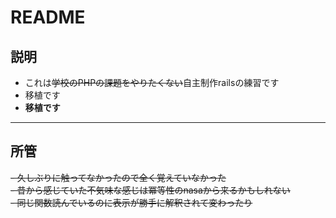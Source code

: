# README

## 説明

- これは~~学校のPHPの課題をやりたくない~~自主制作railsの練習です
- 移植です
- **移植です**
---
## 所管

~~- 久しぶりに触ってなかったので全く覚えていなかった~~  
~~- 昔から感じていた不気味な感じは冪等性のnasaから来るかもしれない~~  
  ~~- 同じ関数読んでいるのに表示が勝手に解釈されて変わったり~~
